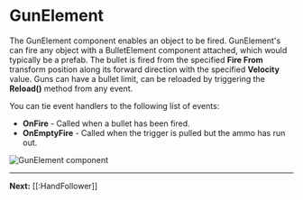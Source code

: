 # GunElement

The GunElement component enables an object to be fired. GunElement's can fire any object with a BulletElement component attached, which would typically be a prefab. The bullet is fired from the specified **Fire From** transform position along its forward direction with the specified **Velocity** value. Guns can have a bullet limit, can be reloaded by triggering the **Reload()** method from any event.

You can tie event handlers to the following list of events:

* **OnFire** - Called when a bullet has been fired.
* **OnEmptyFire** - Called when the trigger is pulled but the ammo has run out.

![GunElement component](https://flipside.nyc3.cdn.digitaloceanspaces.com/docs/screenshots/gun-element.png)

---

**Next:** [[:HandFollower]]
